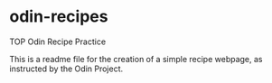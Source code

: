 # odin-recipes
TOP Odin Recipe Practice

This is a readme file for the creation of a simple recipe webpage, as instructed by the Odin Project.  
